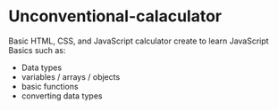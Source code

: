 # Unconventional-calaculator
Basic HTML, CSS, and JavaScript calculator create to learn JavaScript Basics such as:

- Data types
- variables / arrays / objects
- basic functions
- converting data types
